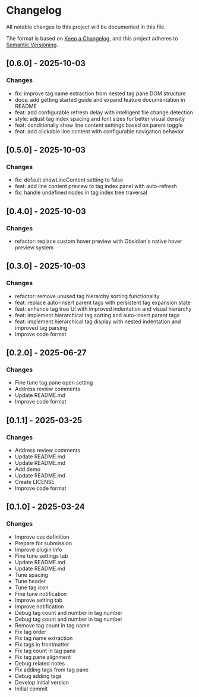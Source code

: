 # Changelog

All notable changes to this project will be documented in this file.

The format is based on [Keep a Changelog](https://keepachangelog.com/en/1.0.0/),
and this project adheres to [Semantic Versioning](https://semver.org/spec/v2.0.0.html).








## [0.6.0] - 2025-10-03

### Changes

- fix: improve tag name extraction from nested tag pane DOM structure
- docs: add getting started guide and expand feature documentation in README
- feat: add configurable refresh delay with intelligent file change detection
- style: adjust tag index spacing and font sizes for better visual density
- feat: conditionally show line content settings based on parent toggle
- feat: add clickable line content with configurable navigation behavior

## [0.5.0] - 2025-10-03

### Changes

- fix: default showLineContent setting to false
- feat: add line content preview to tag index panel with auto-refresh
- fix: handle undefined nodes in tag index tree traversal

## [0.4.0] - 2025-10-03

### Changes

- refactor: replace custom hover preview with Obsidian's native hover preview system

## [0.3.0] - 2025-10-03

### Changes

- refactor: remove unused tag hierarchy sorting functionality
- feat: replace auto-insert parent tags with persistent tag expansion state
- feat: enhance tag tree UI with improved indentation and visual hierarchy
- feat: implement hierarchical tag sorting and auto-insert parent tags
- feat: implement hierarchical tag display with nested indentation and improved tag parsing
- Improve code format

## [0.2.0] - 2025-06-27

### Changes

- Fine tune tag pane open setting
- Address review comments
- Update README.md
- Improve code format

## [0.1.1] - 2025-03-25

### Changes

- Address review comments
- Update README.md
- Update README.md
- Add demo
- Update README.md
- Create LICENSE
- Improve code format

## [0.1.0] - 2025-03-24

### Changes

- Improve css definition
- Prepare for submission
- Improve plugin info
- Fine tune settings tab
- Update README.md
- Update README.md
- Tune spacing
- Tune header
- Tune tag icon
- Fine tune notification
- Improve setting tab
- Improve notification
- Debug tag count and number in tag number
- Debug tag count and number in tag number
- Remove tag count in tag name
- Fix tag order
- Fix tag name extraction
- Fix tags in frontmatter
- Fix tag count in tag pane
- Fix tag pane alignment
- Debug related notes
- Fix adding tags from tag pane
- Debug adding tags
- Develop initial version
- Initial commit


